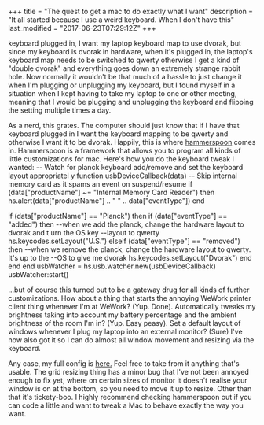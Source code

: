 +++
title = "The quest to get a mac to do exactly what I want"
description = "It all started because I use a weird keyboard. When I don't have this"
last_modified = "2017-06-23T07:29:12Z"
+++

keyboard plugged in, I want my laptop keyboard map to use dvorak, but
since my keyboard is dvorak in hardware, when it's plugged in, the
laptop's keyboard map needs to be switched to qwerty otherwise I get a
kind of "double dvorak" and everything goes down an extremely strange
rabbit hole. Now normally it wouldn't be that much of a hassle to just
change it when I'm plugging or unplugging my keyboard, but I found
myself in a situation when I kept having to take my laptop to one or
other meeting, meaning that I would be plugging and unplugging the
keyboard and flipping the setting multiple times a day.

As a nerd, this grates. The computer should just know that if I have
that keyboard plugged in I want the keyboard mapping to be qwerty and
otherwise I want it to be dvorak. Happily, this is where [hammerspoon][3]
comes in. Hammerspoon is a framework that allows you to program all
kinds of little customizations for mac. Here's how you do the keyboard
tweak I wanted:
-- Watch for planck keyboard add/remove and set the keyboard layout appropriatel
y
function usbDeviceCallback(data)
-- Skip internal memory card as it spams an event on suspend/resume
if (data["productName"] ~= "Internal Memory Card Reader") then
hs.alert(data["productName"] .. " " .. data["eventType"])
end

if (data["productName"] == "Planck") then
if (data["eventType"] == "added") then
--when we add the planck, change the hardware layout to dvorak and t
urn the OS key
--layout to qwerty
hs.keycodes.setLayout("U.S.")
elseif (data["eventType"] == "removed") then
--when we remove the planck, change the hardware layout to qwerty.
It's up to the
--OS to give me dvorak
hs.keycodes.setLayout("Dvorak")
end
end
end
usbWatcher = hs.usb.watcher.new(usbDeviceCallback)
usbWatcher:start()

...but of course this turned out to be a gateway drug for all kinds of
further customizations. How about a thing that starts the annoying
WeWork printer client thing whenever I'm at WeWork? (Yup. Done).
Automatically tweaks my brightness taking into account my battery
percentage and the ambient brightness of the room I'm in? (Yup. Easy
peasy). Set a default layout of windows whenever I plug my laptop into
an external monitor? (Sure) I've now also got it so I can do almost all
window movement and resizing via the keyboard.

Any case, my full config is [here.][4] Feel free to take from it anything
that's usable. The grid resizing thing has a minor bug that I've not
been annoyed enough to fix yet, where on certain sizes of monitor it
doesn't realise your window is on at the bottom, so you need to move it
up to resize. Other than that it's tickety-boo. I highly recommend
checking hammerspoon out if you can code a little and want to tweak a
Mac to behave exactly the way you want.

[1]: https://www.uncarved.com/articles/hammerspoon
[2]: https://www.uncarved.com/
[3]: http://www.hammerspoon.org/
[4]: https://www.uncarved.com/static/init.lua.txt
[5]: https://www.uncarved.com/tags/computers
